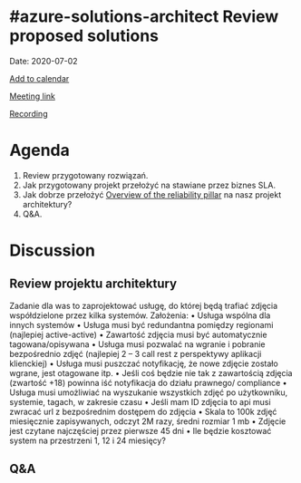 # #azure-solutions-architect Review proposed solutions

Date: 2020-07-02


[Add to calendar](https://evt.mx/KuVfnCVp)

[Meeting link](https://teams.microsoft.com/l/meetup-join/19%3ameeting_MGNjMTU5MTktN2QxMi00YTRhLThkYmUtYzZkZTM0MGUyYjY5%40thread.v2/0?context=%7b%22Tid%22%3a%22cc58971a-0481-4ec0-bf8d-bb2e265db003%22%2c%22Oid%22%3a%22f907c950-2a9a-4012-b163-af67be63b5d6%22%7d)

[Recording](#)

# Agenda

1. Review przygotowany rozwiązań.
2. Jak przygotowany projekt przełożyć na stawiane przez biznes SLA.
3. Jak dobrze przełożyć [Overview of the reliability pillar](https://docs.microsoft.com/en-us/azure/architecture/framework/resiliency/overview) na nasz projekt architektury?
4. Q&A.

# Discussion
## Review projektu architektury
Zadanie dla was to zaprojektować usługę, do której będą trafiać zdjęcia współdzielone przez kilka systemów.
Założenia:
• Usługa wspólna dla innych systemów
• Usługa musi być redundantna pomiędzy regionami (najlepiej active-active)
• Zawartość zdjęcia musi być automatycznie tagowana/opisywana
• Usługa musi pozwalać na wgranie i pobranie bezpośrednio zdjęć (najlepiej 2 – 3 call rest z perspektywy aplikacji klienckiej)
• Usługa musi puszczać notyfikację, że nowe zdjęcie zostało wgrane, jest otagowane itp.
• Jeśli coś będzie nie tak z zawartością zdjęcia (zwartość +18) powinna iść notyfikacja do działu prawnego/ compliance
• Usługa musi umożliwiać na wyszukanie wszystkich zdjęć po użytkowniku, systemie, tagach, w zakresie czasu
• Jeśli mam ID zdjęcia to api musi zwracać url z bezpośrednim dostępem do zdjęcia
• Skala to 100k zdjęć miesięcznie zapisywanych, odczyt 2M razy, średni rozmiar 1 mb
• Zdjęcie jest czytane najczęściej przez pierwsze 45 dni
• Ile będzie kosztować system na przestrzeni 1, 12 i 24 miesięcy?

## Q&A
